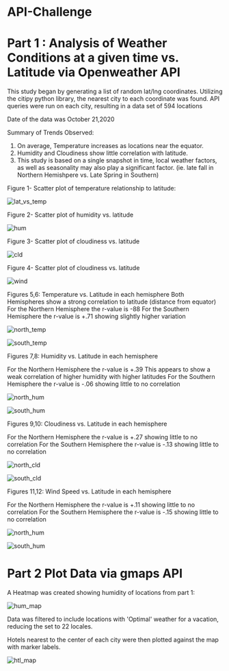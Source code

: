 # API-Challenge
# Part 1 : Analysis of Weather Conditions at a given time vs. Latitude via Openweather API

This study began by generating a list of random lat/lng coordinates.
Utilizing the citipy python library, the nearest city to each coordinate was found.
API queries were run on each city, resulting in a data set of 594 locations
    
Date of the data was October 21,2020

Summary of Trends Observed:
1) On average, Temperature increases as locations near the equator.
2) Humidity and Cloudiness show little correlation with latitude.
3) This study is based on a single snapshot in time, local weather factors, as well as seasonality may also play a significant factor. (ie. late fall in Northern Hemishpere vs. Late Spring in Southern)

Figure 1- Scatter plot of temperature relationship to latitude:

![lat_vs_temp](https://github.com/ajhibshman/API-Challenge/blob/main/WeatherPy/images/lat_vs_temp.png)

Figure 2- Scatter plot of humidity vs. latitude

![hum](https://github.com/ajhibshman/API-Challenge/blob/main/WeatherPy/images/lat_vs_hum.png)

Figure 3- Scatter plot of cloudiness vs. latitude

![cld](https://github.com/ajhibshman/API-Challenge/blob/main/WeatherPy/images/lat_vs_cld.png)

Figure 4- Scatter plot of cloudiness vs. latitude

![wind](https://github.com/ajhibshman/API-Challenge/blob/main/WeatherPy/images/lat_vs_wind.png)

Figures 5,6:  Temperature vs. Latitude in each hemisphere
Both Hemispheres show a strong correlation to latitude (distance from equator)
For the Northern Hemisphere the r-value is -88
For the Southern Hemisphere the r-value is +.71 showing slightly higher variation


![north_temp](https://github.com/ajhibshman/API-Challenge/blob/main/WeatherPy/images/north_lat_temp.png)

![south_temp](https://github.com/ajhibshman/API-Challenge/blob/main/WeatherPy/images/south_lat_temp.png)

Figures 7,8:  Humidity vs. Latitude in each hemisphere

For the Northern Hemisphere the r-value is +.39 This appears to show a weak correlation of higher humidity with higher latitudes
For the Southern Hemisphere the r-value is -.06 showing little to no correlation


![north_hum](https://github.com/ajhibshman/API-Challenge/blob/main/WeatherPy/images/north_lat_hum.png)

![south_hum](https://github.com/ajhibshman/API-Challenge/blob/main/WeatherPy/images/south_lat_hum.png)

Figures 9,10:  Cloudiness vs. Latitude in each hemisphere

For the Northern Hemisphere the r-value is +.27 showing little to no correlation
For the Southern Hemisphere the r-value is -.13 showing little to no correlation


![north_cld](https://github.com/ajhibshman/API-Challenge/blob/main/WeatherPy/images/north_lat_cloud.png)

![south_cld](https://github.com/ajhibshman/API-Challenge/blob/main/WeatherPy/images/south_lat_cloud.png)

Figures 11,12:  Wind Speed vs. Latitude in each hemisphere

For the Northern Hemisphere the r-value is +.11 showing little to no correlation
For the Southern Hemisphere the r-value is -.15 showing little to no correlation


![north_hum](https://github.com/ajhibshman/API-Challenge/blob/main/WeatherPy/images/north_lat_wind.png)

![south_hum](https://github.com/ajhibshman/API-Challenge/blob/main/WeatherPy/images/south_lat_wind.png)


# Part 2 Plot Data via gmaps API



A Heatmap was created showing humidity of locations from part 1:

![hum_map](https://github.com/ajhibshman/API-Challenge/blob/main/VacationPy/images/humidity.png)

Data was filtered to include locations with 'Optimal' weather for a vacation, reducing the set to 22 locales.

Hotels nearest to the center of each city were then plotted against the map with marker labels.

![htl_map](https://github.com/ajhibshman/API-Challenge/blob/main/VacationPy/images/hotels2.PNG)






               



